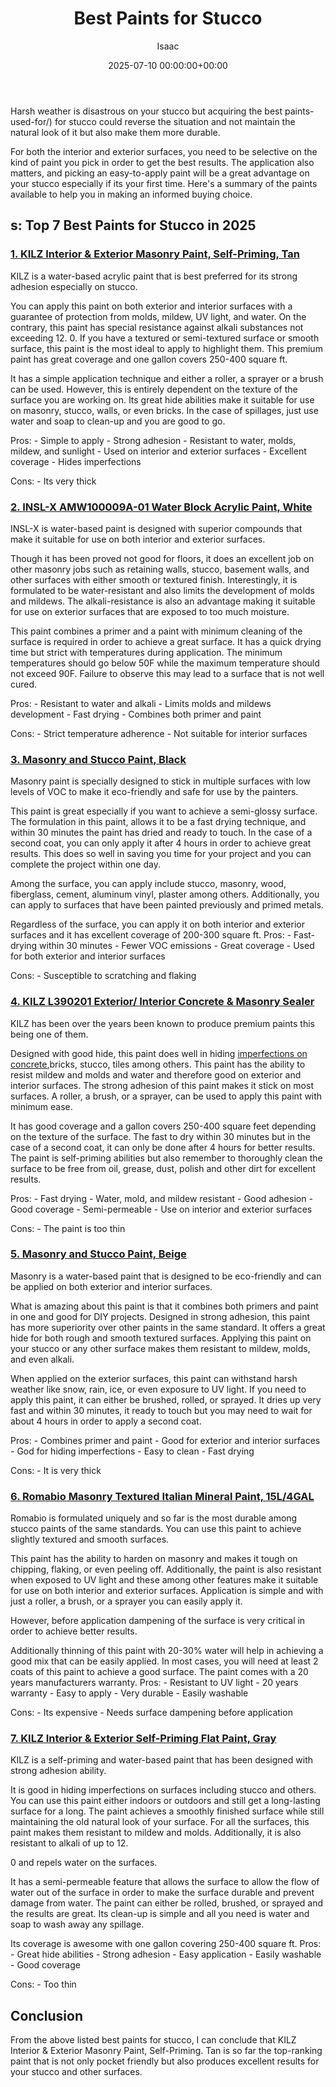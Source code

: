 ﻿---
title: Best Paints for Stucco
description: Harsh weather is disastrous on your stucco but acquiring the best paints-used-for for stucco could reverse the situation and not maintain the natural look of...
slug: /best-paints-for-stucco/
date: 2025-07-10 00:00:00+00:00
lastmod: 2025-07-10 00:00:00+03:00
author: Isaac
categories:
- Paint
tags:
- paint
- stucco
layout: post
---

Harsh weather is disastrous on your stucco but acquiring the best paints-used-for/) for stucco could reverse the situation and not maintain the natural look of it but also make them more durable.

For both the interior and exterior surfaces, you need to be selective on the kind of paint you pick in order to get the best results. The application also matters, and picking an easy-to-apply paint will be a great advantage on your stucco especially if its your first time. Here's a summary of the paints available to help you in making an informed buying choice.

##  s: Top 7 Best Paints for Stucco in 2025

###  [1. KILZ Interior & Exterior Masonry Paint, Self-Priming, Tan](https://www.amazon.com/dp/B06Y142Y5N/?tag=p-policy-20)

KILZ is a water-based acrylic paint that is best preferred for its strong adhesion especially on stucco.

You can apply this paint on both exterior and interior surfaces with a guarantee of protection from molds, mildew, UV light, and water. On the contrary, this paint has special resistance against alkali substances not exceeding 12. 0. If you have a textured or semi-textured surface or smooth surface, this paint is the most ideal to apply to highlight them. This premium paint has great coverage and one gallon covers 250-400 square ft.

It has a simple application technique and either a roller, a sprayer or a brush can be used. However, this is entirely dependent on the texture of the surface you are working on. Its great hide abilities make it suitable for use on masonry, stucco, walls, or even bricks. In the case of spillages, just use water and soap to clean-up and you are good to go.

Pros: - Simple to apply - Strong adhesion - Resistant to water, molds, mildew, and sunlight - Used on interior and exterior surfaces - Excellent coverage - Hides imperfections

Cons: - Its very thick


###  [2. INSL-X AMW100009A-01 Water Block Acrylic Paint, White](https://www.amazon.com/dp/B07KXN7XSY/?tag=p-policy-20)

INSL-X is water-based paint is designed with superior compounds that make it suitable for use on both interior and exterior surfaces.

Though it has been proved not good for floors, it does an excellent job on other masonry jobs such as retaining walls, stucco, basement walls, and other surfaces with either smooth or textured finish. Interestingly, it is formulated to be water-resistant and also limits the development of molds and mildews. The alkali-resistance is also an advantage making it suitable for use on exterior surfaces that are exposed to too much moisture.

This paint combines a primer and a paint with minimum cleaning of the surface is required in order to achieve a great surface. It has a quick drying time but strict with temperatures during application. The minimum temperatures should go below 50F while the maximum temperature should not exceed 90F. Failure to observe this may lead to a surface that is not well cured.

Pros: - Resistant to water and alkali - Limits molds and mildews development - Fast drying - Combines both primer and paint

Cons: - Strict temperature adherence - Not suitable for interior surfaces


###  [3. Masonry and Stucco Paint, Black](https://www.amazon.com/dp/B00LWGAFH4/?tag=p-policy-20)

Masonry paint is specially designed to stick in multiple surfaces with low levels of VOC to make it eco-friendly and safe for use by the painters.

This paint is great especially if you want to achieve a semi-glossy surface. The formulation in this paint, allows it to be a fast drying technique, and within 30 minutes the paint has dried and ready to touch. In the case of a second coat, you can only apply it after 4 hours in order to achieve great results. This does so well in saving you time for your project and you can complete the project within one day.

Among the surface, you can apply include stucco, masonry, wood, fiberglass, cement, aluminum vinyl, plaster among others. Additionally, you can apply to surfaces that have been painted previously and primed metals.

Regardless of the surface, you can apply it on both interior and exterior surfaces and it has excellent coverage of 200-300 square ft. Pros: - Fast-drying within 30 minutes - Fewer VOC emissions - Great coverage - Used for both exterior and interior surfaces

Cons: - Susceptible to scratching and flaking


###  [4. KILZ L390201 Exterior/ Interior Concrete & Masonry Sealer](https://www.amazon.com/dp/B01MQCKIU9/?tag=p-policy-20)

KILZ has been over the years been known to produce premium paints this being one of them.

Designed with good hide, this paint does well in hiding [imperfections on concrete](https://pestpolicy.com/best-paint-stripper-for-concrete/),bricks, stucco, tiles among others. This paint has the ability to resist mildew and molds and water and therefore good on exterior and interior surfaces. The strong adhesion of this paint makes it stick on most surfaces. A roller, a brush, or a sprayer, can be used to apply this paint with minimum ease.

It has good coverage and a gallon covers 250-400 square feet depending on the texture of the surface. The fast to dry within 30 minutes but in the case of a second coat, it can only be done after 4 hours for better results. The paint is self-priming abilities but also remember to thoroughly clean the surface to be free from oil, grease, dust, polish and other dirt for excellent results.

Pros: - Fast drying - Water, mold, and mildew resistant - Good adhesion - Good coverage - Semi-permeable - Use on interior and exterior surfaces

Cons: - The paint is too thin


###  [5. Masonry and Stucco Paint, Beige](https://www.amazon.com/dp/B00N22K404/?tag=p-policy-20)

Masonry is a water-based paint that is designed to be eco-friendly and can be applied on both exterior and interior surfaces.

What is amazing about this paint is that it combines both primers and paint in one and good for DIY projects. Designed in strong adhesion, this paint has more superiority over other paints in the same standard. It offers a great hide for both rough and smooth textured surfaces. Applying this paint on your stucco or any other surface makes them resistant to mildew, molds, and even alkali.

When applied on the exterior surfaces, this paint can withstand harsh weather like snow, rain, ice, or even exposure to UV light. If you need to apply this paint, it can either be brushed, rolled, or sprayed. It dries up very fast and within 30 minutes, it ready to touch but you may need to wait for about 4 hours in order to apply a second coat.

Pros: - Combines primer and paint - Good for exterior and interior surfaces - God for hiding imperfections - Easy to clean - Fast drying

Cons: - It is very thick


###  [6. Romabio Masonry Textured Italian Mineral Paint, 15L/4GAL](https://www.amazon.com/dp/B07R86CX5T/?tag=p-policy-20)

Romabio is formulated uniquely and so far is the most durable among stucco paints of the same standards. You can use this paint to achieve slightly textured and smooth surfaces.

This paint has the ability to harden on masonry and makes it tough on chipping, flaking, or even peeling off. Additionally, the paint is also resistant when exposed to UV light and these among other features make it suitable for use on both interior and exterior surfaces. Application is simple and with just a roller, a brush, or a sprayer you can easily apply it.

However, before application dampening of the surface is very critical in order to achieve better results.

Additionally thinning of this paint with 20-30% water will help in achieving a good mix that can be easily applied. In most cases, you will need at least 2 coats of this paint to achieve a good surface. The paint comes with a 20 years manufacturers warranty. Pros: - Resistant to UV light - 20 years warranty - Easy to apply - Very durable - Easily washable

Cons: - Its expensive - Needs surface dampening before application


###  [7. KILZ Interior & Exterior Self-Priming Flat Paint, Gray](https://www.amazon.com/dp/B06Y142YK6/?tag=p-policy-20)

KILZ is a self-priming and water-based paint that has been designed with strong adhesion ability.

It is good in hiding imperfections on surfaces including stucco and others. You can use this paint either indoors or outdoors and still get a long-lasting surface for a long. The paint achieves a smoothly finished surface while still maintaining the old natural look of your surface. For all the surfaces, this paint makes them resistant to mildew and molds. Additionally, it is also resistant to alkali of up to 12.

0 and repels water on the surfaces.

It has a semi-permeable feature that allows the surface to allow the flow of water out of the surface in order to make the surface durable and prevent damage from water. The paint can either be rolled, brushed, or sprayed and the results are great. Its clean-up is simple and all you need is water and soap to wash away any spillage.

Its coverage is awesome with one gallon covering 250-400 square ft. Pros: - Great hide abilities - Strong adhesion - Easy application - Easily washable - Good coverage

Cons: - Too thin


##  Conclusion

From the above listed best paints for stucco, I can conclude that KILZ Interior & Exterior Masonry Paint, Self-Priming. Tan is so far the top-ranking paint that is not only pocket friendly but also produces excellent results for your stucco and other surfaces.

